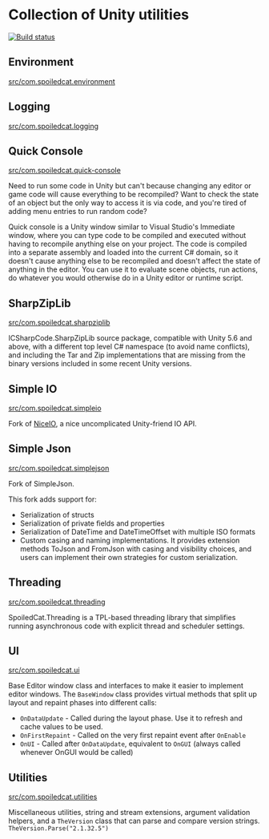 # Collection of Unity utilities

[![Build status](https://ci.appveyor.com/api/projects/status/fg8obuf106x0ixu8?svg=true)](https://ci.appveyor.com/project/shana/unitytools)


## Environment

[src/com.spoiledcat.environment](tree/master/src/com.spoiledcat.environment)

## Logging

[src/com.spoiledcat.logging](tree/master/src/com.spoiledcat.logging)

## Quick Console

[src/com.spoiledcat.quick-console](tree/master/src/com.spoiledcat.quick-console/README.md)

Need to run some code in Unity but can't because changing any editor or game code will cause everything to be recompiled? Want to check the state of an object but the only way to access it is via code, and you're tired of adding menu entries to run random code?

Quick console is a Unity window similar to Visual Studio's Immediate window, where you can type code to be compiled and executed without having to recompile anything else on your project. The code is compiled into a separate assembly and loaded into the current C# domain, so it doesn't cause anything else to be recompiled and doesn't affect the state of anything in the editor. You can use it to evaluate scene objects, run actions, do whatever you would otherwise do in a Unity editor or runtime script.

## SharpZipLib

[src/com.spoiledcat.sharpziplib](tree/master/src/com.spoiledcat.sharpziplib)

ICSharpCode.SharpZipLib source package, compatible with Unity 5.6 and above, with a different top level C# namespace (to avoid name conflicts), and including the Tar and Zip implementations that are missing from the binary versions included in some recent Unity versions.

## Simple IO

[src/com.spoiledcat.simpleio](tree/master/src/com.spoiledcat.simpleio/README.md)

Fork of [NiceIO](https://github.com/lucasmeijer/niceio), a nice uncomplicated Unity-friend IO API.

## Simple Json

[src/com.spoiledcat.simplejson](tree/master/src/com.spoiledcat.simplejson/README.md)

Fork of SimpleJson.

This fork adds support for:
- Serialization of structs
- Serialization of private fields and properties
- Serialization of DateTime and DateTimeOffset with multiple ISO formats
- Custom casing and naming implementations. It provides extension methods ToJson and FromJson with casing and visibility choices, and users can implement their own strategies for custom serialization.

## Threading

[src/com.spoiledcat.threading](tree/master/src/com.spoiledcat.threading/README.md)

SpoiledCat.Threading is a TPL-based threading library that simplifies running asynchronous code with explicit thread and scheduler settings.

## UI

[src/com.spoiledcat.ui](tree/master/src/com.spoiledcat.ui/README.md)

Base Editor window class and interfaces to make it easier to implement editor windows. The `BaseWindow` class provides virtual methods that split up layout and repaint phases into different calls:

- `OnDataUpdate` - Called during the layout phase. Use it to refresh and cache values to be used.
- `OnFirstRepaint` - Called on the very first repaint event after `OnEnable`
- `OnUI` - Called after `OnDataUpdate`, equivalent to `OnGUI` (always called whenever OnGUI would be called)

## Utilities

[src/com.spoiledcat.utilities](tree/master/src/com.spoiledcat.utilities/README.md)

Miscellaneous utilities, string and stream extensions, argument validation helpers, and a `TheVersion` class that can parse and compare version strings. `TheVersion.Parse("2.1.32.5")`
